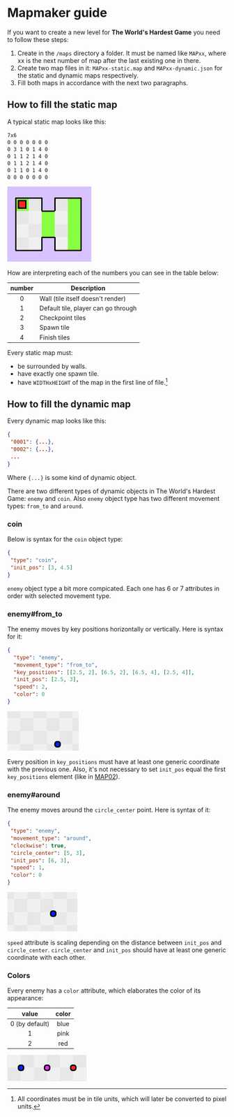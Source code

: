 # Mapmaker guide
If you want to create a new level for **The World's
Hardest Game** you need to follow these steps:
1. Create in the `/maps` directory a folder. It must
be named like `MAPxx`, where xx is the next number
of map after the last existing one in there.
2. Create two map files in it: `MAPxx-static.map` and
`MAPxx-dynamic.json` for the static and dynamic maps
respectively.
3. Fill both maps in accordance with the next two
paragraphs.

## How to fill the static map
A typical static map looks like this:
```
7x6
0 0 0 0 0 0 0
0 3 1 0 1 4 0
0 1 1 2 1 4 0
0 1 1 2 1 4 0
0 1 1 0 1 4 0
0 0 0 0 0 0 0
```
<img src="test_map1.png">

How are interpreting each of the numbers you can
see in the table below:

| number | Description                         |
|:------:|-------------------------------------|
|   0    | Wall (tile itself doesn't render)   |
|   1    | Default tile, player can go through |
|   2    | Checkpoint tiles                    |
|   3    | Spawn tile                          |
|   4    | Finish tiles                        |

Every static map must:
- be surrounded by walls.
- have exactly one spawn tile.
- have `WIDTHxHEIGHT` of the map in the first line
of file.[^1]

## How to fill the dynamic map
Every dynamic map looks like this:
```json
{
 "0001": {...},
 "0002": {...},
 ...
}
```
Where `{...}` is some kind of dynamic object.

There are two different types of dynamic objects in
The World's Hardest Game: `enemy` and `coin`.
Also `enemy` object type has two different movement types:
`from_to` and `around`.

### coin
Below is syntax for the `coin` object type:
```json
{
 "type": "coin",
 "init_pos": [3, 4.5]
}
``` 
`enemy` object type a bit more compicated. Each one has
6 or 7 attributes in order with selected movement type.

### enemy#from_to
The enemy moves by key positions horizontally or
vertically. Here is syntax for it:
```json
{
  "type": "enemy",
  "movement_type": "from_to",
  "key_positions": [[2.5, 2], [6.5, 2], [6.5, 4], [2.5, 4]],
  "init_pos": [2.5, 3],
  "speed": 2,
  "color": 0
}
```
<img src="from_to_demo.gif">

Every position in `key_positions` must have at least
one generic coordinate with the previous one. Also,
it's not necessary to set `init_pos` equal the first
`key_positions` element (like in [MAP02](../src/maps/MAP02/MAP02-dynamic.json)).

### enemy#around
The enemy moves around the `circle_center` point. Here is syntax
of it:
```json
{
 "type": "enemy",
 "movement_type": "around",
 "clockwise": true,
 "circle_center": [5, 3],
 "init_pos": [6, 3],
 "speed": 1,
 "color": 0
}
```
<img src="around_demo.gif">

`speed` attribute is scaling depending on
the distance between `init_pos` and `circle_center`.
`circle_center` and `init_pos` should have at least
one generic coordinate with each other.

### Colors
Every enemy has a `color` attribute, which elaborates
the color of its appearance:

|     value      | color  |
|:--------------:|:------:|
| 0 (by default) |  blue  |
|       1        |  pink  |
|       2        |  red   |
<img src="colors_demo.png">

[^1]: All coordinates must be in tile units,
which will later be converted to pixel units.